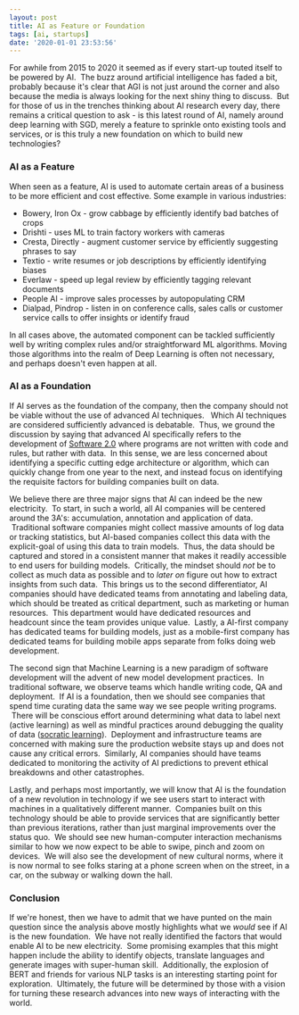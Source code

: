 ```yaml
---
layout: post
title: AI as Feature or Foundation
tags: [ai, startups]
date: '2020-01-01 23:53:56'
---
```


For awhile from 2015 to 2020 it seemed as if every start-up touted itself to be powered by AI. &nbsp;The buzz around artificial intelligence has faded a bit, probably because it's clear that AGI is not just around the corner and also because the media is always looking for the next shiny thing to discuss. &nbsp;But for those of us in the trenches thinking about AI research every day, there remains a critical question to ask - is this latest round of AI, namely around deep learning with SGD, merely a feature to sprinkle onto existing tools and services, or is this truly a new foundation on which to build new technologies?

### AI as a Feature
<!--kg-card-begin: markdown-->

When seen as a feature, AI is used to automate certain areas of a business to be more efficient and cost effective. Some example in various industries:

- Bowery, Iron Ox - grow cabbage by efficiently identify bad batches of crops
- Drishti - uses ML to train factory workers with cameras
- Cresta, Directly - augment customer service by efficiently suggesting phrases to say
- Textio - write resumes or job descriptions by efficiently identifying biases
- Everlaw - speed up legal review by efficiently tagging relevant documents
- People AI - improve sales processes by autopopulating CRM
- Dialpad, Pindrop - listen in on conference calls, sales calls or customer service calls to offer insights or identify fraud

In all cases above, the automated component can be tackled sufficiently well by writing complex rules and/or straightforward ML algorithms. Moving those algorithms into the realm of Deep Learning is often not necessary, and perhaps doesn't even happen at all.

<!--kg-card-end: markdown-->
### AI as a Foundation

If AI serves as the foundation of the company, then the company should not be viable without the use of advanced AI techniques. &nbsp; Which AI techniques are considered sufficiently advanced is debatable. &nbsp;Thus, we ground the discussion by saying that advanced AI specifically refers to the development of [Software 2.0](https://medium.com/@karpathy/software-2-0-a64152b37c35) where programs are not written with code and rules, but rather with data. &nbsp;In this sense, we are less concerned about identifying a specific cutting edge architecture or algorithm, which can quickly change from one year to the next, and instead focus on identifying the requisite factors for building companies built on data.

We believe there are three major signs that AI can indeed be the new electricity. &nbsp;To start, in such a world, all AI companies will be centered around the 3A's: accumulation, annotation and application of data. &nbsp;Traditional software companies might collect massive amounts of log data or tracking statistics, but AI-based companies collect this data with the explicit-goal of using this data to train models. &nbsp;Thus, the data should be captured and stored in a consistent manner that makes it readily accessible to end users for building models. &nbsp;Critically, the mindset should _not_ be to collect as much data as possible and to _later on_ figure out how to extract insights from such data. &nbsp;This brings us to the second differentiator, AI companies should have dedicated teams from annotating and labeling data, which should be treated as critical department, such as marketing or human resources. &nbsp;This department would have dedicated resources and headcount since the team provides unique value. &nbsp;Lastly, a AI-first company has dedicated teams for building models, just as a mobile-first company has dedicated teams for building mobile apps separate from folks doing web development.

The second sign that Machine Learning is a new paradigm of software development will the advent of new model development practices. &nbsp;In traditional software, we observe teams which handle writing code, QA and deployment. &nbsp;If AI is a foundation, then we should see companies that spend time curating data the same way we see people writing programs. &nbsp;There will be conscious effort around determining what data to label next (active learning) as well as mindful practices around debugging the quality of data ([socratic learning](https://hazyresearch.github.io/snorkel/blog/socratic_learning.html)). &nbsp;Deployment and infrastructure teams are concerned with making sure the production website stays up and does not cause any critical errors. &nbsp;Similarly, AI companies should have teams dedicated to monitoring the activity of AI predictions to prevent ethical breakdowns and other catastrophes. &nbsp;

Lastly, and perhaps most importantly, we will know that AI is the foundation of a new revolution in technology if we see users start to interact with machines in a qualitatively different manner. &nbsp;Companies built on this technology should be able to provide services that are significantly better than previous iterations, rather than just marginal improvements over the status quo. &nbsp;We should see new human-computer interaction mechanisms similar to how we now expect to be able to swipe, pinch and zoom on devices. &nbsp;We will also see the development of new cultural norms, where it is now normal to see folks staring at a phone screen when on the street, in a car, on the subway or walking down the hall. &nbsp;

### Conclusion

If we're honest, then we have to admit that we have punted on the main question since the analysis above mostly highlights what we _would_ see if AI is the new foundation. &nbsp;We have not really identified the factors that would enable AI to be new electricity. &nbsp;Some promising examples that this might happen include the ability to identify objects, translate languages and generate images with super-human skill. &nbsp;Additionally, the explosion of BERT and friends for various NLP tasks is an interesting starting point for exploration. &nbsp;Ultimately, the future will be determined by those with a vision for turning these research advances into new ways of interacting with the world.

